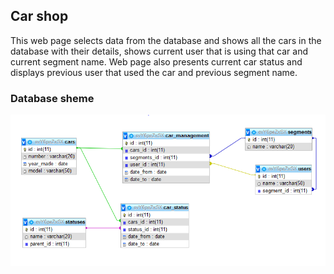 ## Car shop

This web page selects data from the database and shows all the cars in the database with their details, shows current user that is using that car and current segment name. Web page also presents current car status and displays previous user that used the car and previous segment name.


### Database sheme

![Database_sheme](cars_database_sheme.PNG)